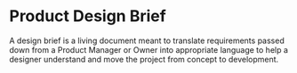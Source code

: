 # Product Design Brief
A design brief is a living document meant to translate requirements passed down from a Product Manager or Owner into appropriate language to help a designer understand and move the project from concept to development.

